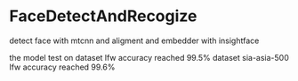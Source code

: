 # FaceDetectAndRecogize
detect face with mtcnn and aligment and  embedder with insightface

the model test on dataset lfw accuracy reached 99.5%
dataset sia-asia-500 lfw accuracy reached 99.6%


